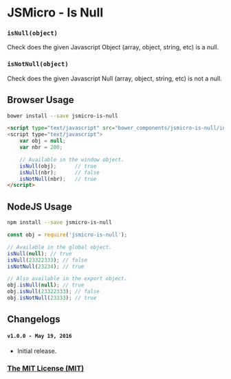 # JSMicro - Is Null

### **`isNull(object)`**

Check does the given Javascript Object (array, object, string, etc) is a null.

### **`isNotNull(object)`**

Check does the given Javascript Null (array, object, string, etc) is not a null.

## Browser Usage

```bash
bower install --save jsmicro-is-null
```

```html
<script type="text/javascript" src="bower_components/jsmicro-is-null/index.js">
<script type="text/javascript">
    var obj = null;
    var nbr = 200;

    // Available in the window object.
    isNull(obj);      // true
    isNull(nbr);      // false
    isNotNull(nbr);   // true
</script>
```

## NodeJS Usage

```bash
npm install --save jsmicro-is-null
```

```js
const obj = require('jsmicro-is-null');

// Available in the global object.
isNull(null); // true
isNull(23322333); // false
isNotNull(23234); // true

// Also available in the export object.
obj.isNull(null); // true
obj.isNull(23322333); // false
obj.isNotNull(23333); // true
```

## Changelogs

#### **`v1.0.0 - May 19, 2016`**

* Initial release.

### [The MIT License (MIT)](https://mahdaen.mit-license.org/)
